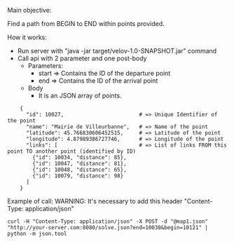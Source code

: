 Main objective:

Find a path from BEGIN to END within points provided.

How it works:
* Run server with "java -jar target/velov-1.0-SNAPSHOT.jar" command
* Call api with 2 parameter and one post-body
    * Parameters:
        * start => Contains the ID of the departure point
        * end => Contains the ID of the arrival point
    * Body
        * It is an JSON array of points.
```
    {
      "id": 10027,                        # => Unique Identifier of the point
      "name": "Mairie de Villeurbanne",   # => Name of the point
      "latitude": 45.766830606452515,     # => Latitude of the point
      "longitude": 4.87989386727746,      # => Longitude of the point
      "links": [                          # => List of links FROM this point TO another point (identified by ID)
        {"id": 10034, "distance": 85},
        {"id": 10047, "distance": 81},
        {"id": 10048, "distance": 65},
        {"id": 10079, "distance": 98}
      ]
    }
```

Example of call:
    WARNING: It's necessary to add this header "Content-Type: application/json"

```
curl -H "Content-Type: application/json" -X POST -d "@map1.json" "http://your-server.com:8080/solve.json?end=10030&begin=10121" | python -m json.tool

```